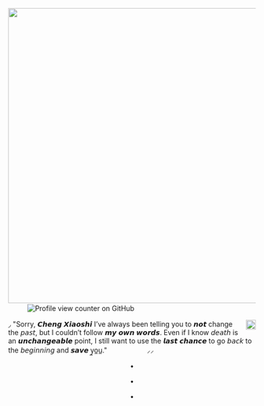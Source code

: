 <img align="right" width="600" height="600" src="https://64.media.tumblr.com/c0301f3efe10112e79644dd8af4e4e9c/d11e00faaf5d3aaf-c1/s2048x3072/72266f301a79696a9879125906b7888d4e33be7b.pnj"> 

ㅤㅤㅤ![Profile view counter on GitHub](https://komarev.com/ghpvc/?username=Paradisiacal-Duo&base=1000&color=423C67&style=flat-square&label=𓈒+✦+time+regs)

<img align="right" width="20" height="20" src="https://files.catbox.moe/u2pe4x.gif"> ◞ "Sorry, 𝘾𝙝𝙚𝙣𝙜 𝙓𝙞𝙖𝙤𝙨𝙝𝙞 I’ve always been
telling you to 𝙣𝙤𝙩 change the 𝘱𝘢𝘴𝘵,
but I couldn’t follow 𝙢𝙮 𝙤𝙬𝙣 𝙬𝙤𝙧𝙙𝙨.
Even if I know 𝘥𝘦𝘢𝘵𝘩 is an 𝙪𝙣𝙘𝙝𝙖𝙣𝙜𝙚𝙖𝙗𝙡𝙚 point, 
I still want to use the 𝙡𝙖𝙨𝙩 𝙘𝙝𝙖𝙣𝙘𝙚 to go 𝘣𝘢𝘤𝘬
to the 𝘣𝘦𝘨𝘪𝘯𝘯𝘪𝘯𝘨 and 𝙨𝙖𝙫𝙚 y̲o̲u̲." ㅤㅤㅤㅤㅤㅤ⸝⸝


<p align="center">
•
</p>
<p align="center">
•
</p>
<p align="center">
•
</p>




